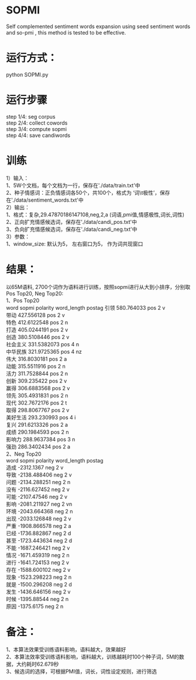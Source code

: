 # SOPMI
Self complemented sentiment words expansion using seed sentiment words and so-pmi , this method is tested to be effective.  
# 运行方式： 
python SOPMI.py  
# 运行步骤
step 1/4:   seg corpus       
step 2/4:   collect cowords     
step 3/4:   compute sopmi   
step 4/4:   save candiwords    
# 训练
1）输入：  
1、5W个文档，每个文档为一行，保存在'./data/train.txt'中  
2、种子情感词：正负情感词各50个，共100个，格式为 ‘词\t极性’，保存在'./data/sentiment_words.txt'中  
2）输出：  
1、格式：复杂,29.47870186147108,neg,2,a (词语,pmi值,情感极性,词长,词性)  
2、正向扩充情感候选词，保存在'./data/candi_pos.txt'中   
3、负向扩充情感候选词，保存在'./data/candi_neg.txt'中  
3）参数：  
1、window_size: 默认为5， 左右窗口为5， 作为词共现窗口  
# 结果：
以65M语料, 2700个词作为语料进行训练，按照sopmi进行从大到小排序，分别取Pos Top20, Neg Top20:  
1、Pos Top20  
word	sopmi	polarity	word_length	postag
引领	580.764033	pos	2	v  
带动	427.556128	pos	2	v  
特色	412.6122548	pos	2	n  
打造	405.0244191	pos	2	v   
创造	380.5108446	pos	2	v  
社会主义	331.5382073	pos	4	n  
中华民族	321.9725365	pos	4	nz  
伟大	316.8030181	pos	2	a  
动能	315.5511916	pos	2	n  
活力	311.7528844	pos	2	n  
创新	309.235422	pos	2	v  
赢得	306.6883568	pos	2	v  
领先	305.4931831	pos	2	n  
现代	302.7672176	pos	2	t  
取得	298.8067767	pos	2	v    
美好生活	293.230993	pos	4	i  
复兴	291.6213326	pos	2	a  
成绩	290.1984593	pos	2	n  
影响力	288.9637384	pos	3	n  
强劲	286.3402434	pos	2	a  
2、Neg Top20  
word	sopmi	polarity	word_length	postag  
造成	-2312.1367	neg	2	v  
导致	-2138.488406	neg	2	v  
问题	-2134.288251	neg	2	n  
没有	-2116.627452	neg	2	v  
可能	-2107.47546	neg	2	v  
影响	-2081.211927	neg	2	vn  
环境	-2043.664368	neg	2	n  
出现	-2033.126848	neg	2	v  
严重	-1908.866578	neg	2	a  
已经	-1736.882867	neg	2	d  
甚至	-1723.443634	neg	2	d  
不能	-1687.246421	neg	2	v  
情况	-1671.459319	neg	2	n  
进行	-1641.724153	neg	2	v  
存在	-1588.600102	neg	2	v  
现象	-1523.298223	neg	2	n  
就是	-1500.296208	neg	2	d  
发生	-1436.646156	neg	2	v  
时候	-1395.88544	neg	2	n  
原因	-1375.6175	neg	2	n  
# 备注：
1、本算法效果受训练语料影响，语料越大，效果越好  
2、本算法效率受训练语料影响，语料越大，训练越耗时100个种子词，5M的数据，大约耗时62.679秒  
3、候选词的选择，可根据PMI值，词长，词性设定规则，进行筛选  
